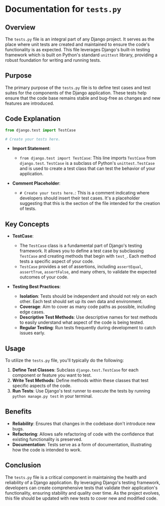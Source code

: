 # Documentation for `tests.py`

## Overview

The `tests.py` file is an integral part of any Django project. It serves as the place where unit tests are created and maintained to ensure the code's functionality is as expected. This file leverages Django's built-in testing framework which is built on Python's standard `unittest` library, providing a robust foundation for writing and running tests.

## Purpose

The primary purpose of the `tests.py` file is to define test cases and test suites for the components of the Django application. These tests help ensure that the code base remains stable and bug-free as changes and new features are introduced.

## Code Explanation

```python
from django.test import TestCase

# Create your tests here.
```

- **Import Statement**: 
  - `from django.test import TestCase`: This line imports `TestCase` from `django.test`. `TestCase` is a subclass of Python's `unittest.TestCase` and is used to create a test class that can test the behavior of your application.

- **Comment Placeholder**: 
  - `# Create your tests here.`: This is a comment indicating where developers should insert their test cases. It's a placeholder suggesting that this is the section of the file intended for the creation of tests.

## Key Concepts

- **TestCase**: 
  - The `TestCase` class is a fundamental part of Django's testing framework. It allows you to define a test case by subclassing `TestCase` and creating methods that begin with `test_`. Each method tests a specific aspect of your code.
  - `TestCase` provides a set of assertions, including `assertEqual`, `assertTrue`, `assertFalse`, and many others, to validate the expected outcomes of your code.

- **Testing Best Practices**:
  - **Isolation**: Tests should be independent and should not rely on each other. Each test should set up its own data and environment.
  - **Coverage**: Aim to cover as many code paths as possible, including edge cases.
  - **Descriptive Test Methods**: Use descriptive names for test methods to easily understand what aspect of the code is being tested.
  - **Regular Testing**: Run tests frequently during development to catch issues early.

## Usage

To utilize the `tests.py` file, you'll typically do the following:

1. **Define Test Classes**: Subclass `django.test.TestCase` for each component or feature you want to test.
2. **Write Test Methods**: Define methods within these classes that test specific aspects of the code.
3. **Run Tests**: Use Django's test runner to execute the tests by running `python manage.py test` in your terminal.

## Benefits

- **Reliability**: Ensures that changes in the codebase don't introduce new bugs.
- **Refactoring**: Allows safe refactoring of code with the confidence that existing functionality is preserved.
- **Documentation**: Tests serve as a form of documentation, illustrating how the code is intended to work.

## Conclusion

The `tests.py` file is a critical component in maintaining the health and reliability of a Django application. By leveraging Django's testing framework, developers can create comprehensive tests that validate their application's functionality, ensuring stability and quality over time. As the project evolves, this file should be updated with new tests to cover new and modified code.